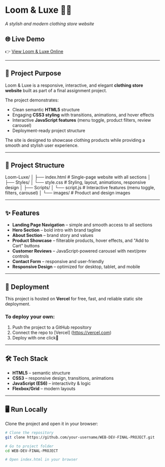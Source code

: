 # Loom & Luxe 👗✨  
_A stylish and modern clothing store website_  

## 🌐 Live Demo  
👉 [View Loom & Luxe Online](https://https://web-dev-final-project-bice.vercel.app/)  

---

## 📖 Project Purpose  
Loom & Luxe is a responsive, interactive, and elegant **clothing store website** built as part of a final assignment project.  

The project demonstrates:  
- Clean semantic **HTML5** structure  
- Engaging **CSS3 styling** with transitions, animations, and hover effects  
- Interactive **JavaScript features** (menu toggle, product filters, review carousel)  
- Deployment-ready project structure  

The site is designed to showcase clothing products while providing a smooth and stylish user experience.  

---

## 📂 Project Structure  

Loom-Luxe/
│
├── index.html # Single-page website with all sections
│
├── Styles/
│ └── style.css # Styling, layout, animations, responsive design
│
├── Scripts/
│ └── script.js # Interactive features (menu toggle, filters, carousel)
│
└── images/ # Product and design images


---

## ✨ Features  

- **Landing Page Navigation** – simple and smooth access to all sections  
- **Hero Section** – bold intro with brand tagline  
- **About Section** – brand story and values  
- **Product Showcase** – filterable products, hover effects, and "Add to Cart" buttons  
- **Customer Reviews** – JavaScript-powered carousel with next/prev controls  
- **Contact Form** – responsive and user-friendly  
- **Responsive Design** – optimized for desktop, tablet, and mobile  

---

## 🚀 Deployment  

This project is hosted on **Vercel** for free, fast, and reliable static site deployment.

### To deploy your own:  
1. Push the project to a GitHub repository  
2. Connect the repo to [Vercel] (https://vercel.com) 
3. Deploy with one click🎉

---

## 🛠️ Tech Stack  

- **HTML5** – semantic structure  
- **CSS3** – responsive design, transitions, animations  
- **JavaScript (ES6)** – interactivity & logic  
- **Flexbox/Grid** – modern layouts  

---

## 🖥️ Run Locally  

Clone the project and open it in your browser: 

```bash
# Clone the repository
git clone https://github.com/your-username/WEB-DEV-FINAL-PROJECT.git

# Go to project folder
cd WEB-DEV-FINAL-PROJECT

# Open index.html in your browser
